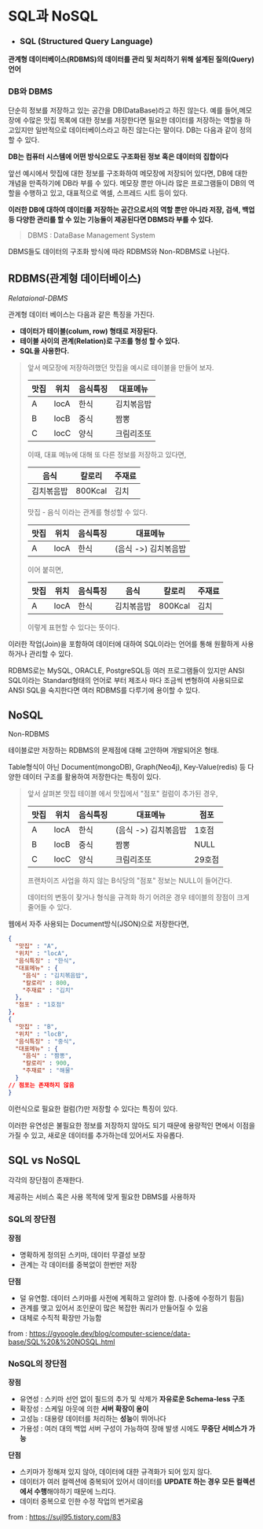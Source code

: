 # SQL과 NoSQL

- ### SQL (Structured Query Language)

**관계형 데이터베이스(RDBMS)의 데이터를 관리 및 처리하기 위해 설계된 질의(Query) 언어**



### DB와 DBMS

단순히 정보를 저장하고 있는 공간을 DB(DataBase)라고 하진 않는다. 예를 들어,메모장에 수많은 맛집 목록에 대한 정보를 저장한다면 필요한 데이터를 저장하는 역할을 하고있지만 일반적으로 데이터베이스라고 하진 않는다는 말이다. 
DB는 다음과 같이 정의할 수 있다.

**DB는 컴퓨터 시스템에 어떤 방식으로도 구조화된 정보 혹은 데이터의 집합이다**

앞선 예시에서 맛집에 대한 정보를 구조화하여 메모장에 저장되어 있다면, DB에 대한 개념을 만족하기에 DB라 부를 수 있다.
메모장 뿐만 아니라 많은 프로그램들이 DB의 역할을 수행하고 있고, 대표적으로 엑셀, 스프레드 시트 등이 있다.

**이러한 DB에 대하여 데이터를 저장하는 공간으로서의 역할 뿐만 아니라 저장, 검색, 백업 등 다양한 관리를 할 수 있는 기능들이 제공된다면 DBMS라 부를 수 있다.**

>DBMS : DataBase Management System

DBMS들도 데이터의 구조화 방식에 따라 RDBMS와 Non-RDBMS로 나뉜다.



## RDBMS(관계형 데이터베이스)

*Relataional-DBMS*

관계형 데이터 베이스는 다음과 같은 특징을 가진다.

- **데이터가 테이블(colum, row) 형태로 저장된다.**
- **테이블 사이의 관계(Relation)로 구조를 형성 할 수 있다.**
- **SQL을 사용한다.**

>앞서 메모장에 저장하려했던 맛집을 예시로 테이블을 만들어 보자.
>
>| 맛집 | 위치 | 음식특징 | 대표메뉴   |
>| ---- | ---- | -------- | ---------- |
>| A    | locA | 한식     | 김치볶음밥 |
>| B    | locB | 중식     | 짬뽕       |
>| C    | locC | 양식     | 크림리조또 |
>
>
>
>이때, 대표 메뉴에 대해 또 다른 정보를 저장하고 있다면,
>
>| 음식       | 칼로리  | 주재료 |
>| ---------- | ------- | ------ |
>| 김치볶음밥 | 800Kcal | 김치   |
>
>
>
>맛집 - 음식 이라는 관계를 형성할 수 있다.
>
>| 맛집 | 위치 | 음식특징 | 대표메뉴             |
>| ---- | ---- | -------- | -------------------- |
>| A    | locA | 한식     | (음식 ->) 김치볶음밥 |
>
>
>
>이어 붙히면,
>
>| 맛집 | 위치 | 음식특징 | 음식       | 칼로리  | 주재료 |
>| ---- | ---- | -------- | ---------- | ------- | ------ |
>| A    | locA | 한식     | 김치볶음밥 | 800Kcal | 김치   |
>
>이렇게 표현할 수 있다는 뜻이다.

이러한 작업(Join)을 포함하여 데이터에 대하여 SQL이라는 언어를 통해 원활하게 사용하거나 관리할 수 있다.

RDBMS로는 MySQL, ORACLE, PostgreSQL등 여러 프로그램들이 있지만 ANSI SQL이라는 Standard형태의 언어로 부터 제조사 마다 조금씩 변형하여 사용되므로 ANSI SQL을 숙지한다면 여러 RDBMS를 다루기에 용이할 수 있다.



## NoSQL

Non-RDBMS

테이블로만 저장하는 RDBMS의 문제점에 대해 고안하며 개발되어온 형태.

Table형식이 아닌 Document(mongoDB), Graph(Neo4j), Key-Value(redis) 등 다양한 데이터 구조를 활용하여 저장한다는 특징이 있다.

>앞서 살펴본 맛집 테이블 에서 맛집에서 "점포" 컬럼이 추가된 경우,
>
>| 맛집 | 위치 | 음식특징 | 대표메뉴             | 점포   |
>| ---- | ---- | -------- | -------------------- | ------ |
>| A    | locA | 한식     | (음식 ->) 김치볶음밥 | 1호점  |
>| B    | locB | 중식     | 짬뽕                 | NULL   |
>| C    | locC | 양식     | 크림리조또           | 29호점 |
>
>프랜차이즈 사업을 하지 않는 B식당의 "점포" 정보는 NULL이 들어간다.
>
>데이터의 변동이 잦거나 형식을 규격화 하기 어려운 경우 테이블의 장점이 크게 줄어들 수 있다.

웹에서 자주 사용되는 Document방식(JSON)으로 저장한다면,

```json
{
  "맛집" : "A",
  "위치" : "locA",
  "음식특징" : "한식",
  "대표메뉴" : {
    "음식" : "김치볶음밥",
    "칼로리" : 800,
    "주재료" : "김치"
  },
  "점포" : "1호점"
},
{
  "맛집" : "B",
  "위치" : "locB",
  "음식특징" : "중식",
  "대표메뉴" : {
    "음식" : "짬뽕",
    "칼로리" : 900,
    "주재료" : "해물"
  }
// 점포는 존재하지 않음
}
```

이런식으로 필요한 컬럼(?)만 저장할 수 있다는 특징이 있다.

이러한 유연성은 불필요한 정보를 저장하지 않아도 되기 때문에 용량적인 면에서 이점을 가질 수 있고, 새로운 데이터를 추가하는데 있어서도 자유롭다.



## SQL vs NoSQL

각각의 장단점이 존재한다.

제공하는 서비스 혹은 사용 목적에 맞게 필요한 DBMS를 사용하자

### SQL의 장단점

**장점**

- 명확하게 정의된 스키마, 데이터 무결성 보장
- 관계는 각 데이터를 중복없이 한번만 저장

**단점**

- 덜 유연함. 데이터 스키마를 사전에 계획하고 알려야 함. (나중에 수정하기 힘듬)
- 관계를 맺고 있어서 조인문이 많은 복잡한 쿼리가 만들어질 수 있음
- 대체로 수직적 확장만 가능함

from : https://gyoogle.dev/blog/computer-science/data-base/SQL%20&%20NOSQL.html

### NoSQL의 장단점

**장점** 

- 유연성 : 스키마 선언 없이 필드의 추가 및 삭제가 **자유로운 Schema-less 구조**
- 확장성 : 스케일 아웃에 의한 **서버 확장이 용이**
- 고성능 : 대용량 데이터를 처리하는 **성능**이 뛰어나다
- 가용성 : 여러 대의 백업 서버 구성이 가능하여 장애 발생 시에도 **무중단 서비스가 가능**

**단점** 

- 스키마가 정해져 있지 않아, 데이터에 대한 규격화가 되어 있지 않다.
- 데이터가 여러 컬렉션에 중복되어 있어서 데이터를 **UPDATE 하는 경우 모든 컬렉션에서 수행**해야하기 때문에 느리다.
- 데이터 중복으로 인한 수정 작업의 번거로움

from : https://sujl95.tistory.com/83
